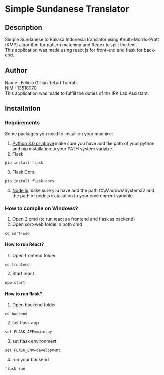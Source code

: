 # Simple Sundanese Translator
## Description
Simple Sundanese to Bahasa Indonesia translator using Knuth-Morris-Pratt (KMP) algorithm for pattern matching and Regex to split the text.
<br/>
This application was made using react js for front-end and flask for back-end.


## Author
Name : Felicia Gillian Tekad Tuerah
<br/>
NIM : 13518070
<br/>
This application was made to fulfill the duties of the IRK Lab Assistant.

## Installation
### Requirements
Some packages you need to install on your machine:
1. [Python 3.0 or above](https://www.python.org/)
make sure you have add the path of your python and pip installation to your PATH system variable.
2. Flask 
```
pip install flask
```
3. Flask Cors
```
pip install flask-cors
```
4. [Node js](https://nodejs.org/en/)
make sure you have add the path C:\Windows\System32 and the path of nodejs installation to your environment variable.

### How to compile on Windows?
1. Open 2 cmd (to run react as frontend and flask as backend)
2. Open sort-web folder in both cmd
```
cd sort-web
```
#### How to run React?
1. Open frontend folder
```
cd frontend
```
2. Start react
```
npm start
```
#### How to run flask?
1. Open backend folder
```
cd backend
```
2. set flask app
```
set FLASK_APP=main.py
```
3. set flask environment
```
set FLASK_ENV=development
```
4. run your backend
```
flask run
```
